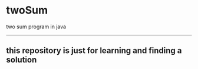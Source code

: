 # twoSum
two sum program in java 

-----------------------------------------------------------
this repository is just for learning and finding a solution
-----------------------------------------------------------
